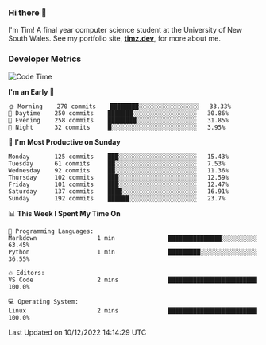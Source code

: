 ### Hi there 👋

I'm Tim! A final year computer science student at the University of New South
Wales. See my portfolio site, <strong><a href="https://timz.dev">timz.dev</a></strong>,
for more about me.

### Developer Metrics

<!-- [![Top Languages](https://github-readme-stats.vercel.app/api/wakatime?username=Tymotex&langs_count=5&custom_title=Top%205%20Languages&hide=Other&theme=material-palenight)](https://github.com/anuraghazra/github-readme-stats) -->

<!--START_SECTION:waka-->
![Code Time](http://img.shields.io/badge/Code%20Time-1%2C114%20hrs%2054%20mins-blue)

**I'm an Early 🐤** 

```text
🌞 Morning    270 commits    ████████░░░░░░░░░░░░░░░░░   33.33% 
🌆 Daytime    250 commits    ███████░░░░░░░░░░░░░░░░░░   30.86% 
🌃 Evening    258 commits    ████████░░░░░░░░░░░░░░░░░   31.85% 
🌙 Night      32 commits     █░░░░░░░░░░░░░░░░░░░░░░░░   3.95%

```
📅 **I'm Most Productive on Sunday** 

```text
Monday       125 commits    ███░░░░░░░░░░░░░░░░░░░░░░   15.43% 
Tuesday      61 commits     ██░░░░░░░░░░░░░░░░░░░░░░░   7.53% 
Wednesday    92 commits     ██░░░░░░░░░░░░░░░░░░░░░░░   11.36% 
Thursday     102 commits    ███░░░░░░░░░░░░░░░░░░░░░░   12.59% 
Friday       101 commits    ███░░░░░░░░░░░░░░░░░░░░░░   12.47% 
Saturday     137 commits    ████░░░░░░░░░░░░░░░░░░░░░   16.91% 
Sunday       192 commits    ██████░░░░░░░░░░░░░░░░░░░   23.7%

```


📊 **This Week I Spent My Time On** 

```text
💬 Programming Languages: 
Markdown                 1 min               ███████████████░░░░░░░░░░   63.45% 
Python                   1 min               █████████░░░░░░░░░░░░░░░░   36.55%

🔥 Editors: 
VS Code                  2 mins              █████████████████████████   100.0%

💻 Operating System: 
Linux                    2 mins              █████████████████████████   100.0%

```


 Last Updated on 10/12/2022 14:14:29 UTC
<!--END_SECTION:waka-->

<!-- [![Tymotex's GitHub stats](https://github-readme-stats.vercel.app/api?username=Tymotex)](https://github.com/anuraghazra/github-readme-stats) -->
